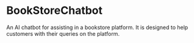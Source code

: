 # BookStoreChatbot
An AI chatbot for assisting in a bookstore platform. It is designed to help customers with their queries on the platform.
